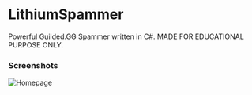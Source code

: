 # LithiumSpammer
Powerful Guilded.GG Spammer written in C#. MADE FOR EDUCATIONAL PURPOSE ONLY.

### Screenshots
![Homepage](https://cdn.discordapp.com/attachments/969568216059883583/1135546930311725136/image.png)
